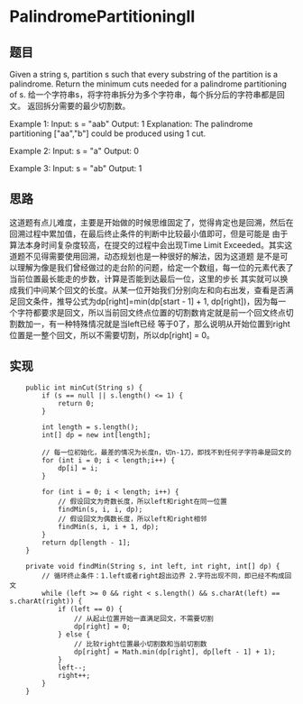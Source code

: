 # PalindromePartitioningII

## 题目
Given a string s, partition s such that every substring of the partition is a palindrome.
Return the minimum cuts needed for a palindrome partitioning of s.
给一个字符串s，将字符串拆分为多个字符串，每个拆分后的字符串都是回文。
返回拆分需要的最少切割数。

Example 1:
Input: s = "aab"
Output: 1
Explanation: The palindrome partitioning ["aa","b"] could be produced using 1 cut.

Example 2:
Input: s = "a"
Output: 0

Example 3:
Input: s = "ab"
Output: 1
 
## 思路 
这道题有点儿难度，主要是开始做的时候思维固定了，觉得肯定也是回溯，然后在回溯过程中累加值，在最后终止条件的判断中比较最小值即可，但是可能是
由于算法本身时间复杂度较高，在提交的过程中会出现Time Limit Exceeded。其实这道题不见得需要使用回溯，动态规划也是一种很好的解法，因为这道题
是不是可以理解为像是我们曾经做过的走台阶的问题，给定一个数组，每一位的元素代表了当前位置最长能走的步数，计算是否能到达最后一位，这里的步长
其实就可以换成我们中间某个回文的长度。从某一位开始我们分别向左和向右出发，查看是否满足回文条件，推导公式为dp\[right\]=min(dp\[start - 1\] + 1,
dp\[right\])，因为每一个字符都要求是回文，所以当前回文终点位置的切割数肯定就是前一个回文终点切割数加一，有一种特殊情况就是当left已经
等于0了，那么说明从开始位置到right位置是一整个回文，所以不需要切割，所以dp\[right\] = 0。

## 实现 
```
    public int minCut(String s) {
        if (s == null || s.length() <= 1) {
            return 0;
        }

        int length = s.length();
        int[] dp = new int[length];
        
        // 每一位初始化，最差的情况为长度n，切n-1刀，即找不到任何子字符串是回文的
        for (int i = 0; i < length;i++) {
            dp[i] = i;
        }

        for (int i = 0; i < length; i++) {
            // 假设回文为奇数长度，所以left和right在同一位置
            findMin(s, i, i, dp);
            // 假设回文为偶数长度，所以left和right相邻
            findMin(s, i, i + 1, dp);
        }
        return dp[length - 1];
    }

    private void findMin(String s, int left, int right, int[] dp) {
        // 循环终止条件：1.left或者right超出边界 2.字符出现不同，即已经不构成回文
        while (left >= 0 && right < s.length() && s.charAt(left) == s.charAt(right)) {
            if (left == 0) {
                // 从起止位置开始一直满足回文，不需要切割
                dp[right] = 0;
            } else {
                // 比较right位置最小切割数和当前切割数
                dp[right] = Math.min(dp[right], dp[left - 1] + 1);
            }
            left--;
            right++;
        }
    }
```
